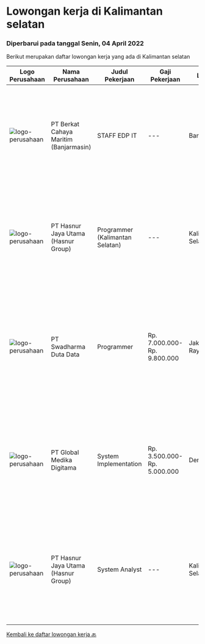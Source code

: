 
  # Lowongan kerja di Kalimantan selatan

  ### Diperbarui pada tanggal Senin, 04 April 2022

  Berikut merupakan daftar lowongan kerja yang ada di Kalimantan selatan

  |Logo Perusahaan | Nama Perusahaan | Judul Pekerjaan | Gaji Pekerjaan | Lokasi | Deskripsi | Tanggal diunggah | Pranala |
  | -------------- | --------------- | --------------- | --------- | --------- | -------------- | ------- | ----------- |
  |![logo-perusahaan](https://i.ibb.co/sqvTCh9/112815900-stock-vector-no-image-available-icon-flat-vector.webp)|PT Berkat Cahaya Maritim (Banjarmasin)|STAFF EDP IT|---|Banjarmasin|KUALIFIKASI : Usia maksimal 25 tahun Pendidikan minimal SMK dan D3 TI / SI / MI / TKJ Berpengalaman minimal 1 tahun Menguasai OS Windows Menguasai...|Jumat, 01 April 2022|https://www.jobstreet.co.id/id/job/staff-edp-it-3840575?token=0~a3e63615-ffce-4dac-ab05-c9f5948341e8&sectionRank=1&jobId=jobstreet-id-job-3840575|
|![logo-perusahaan](https://image-service-cdn.seek.com.au/ce6f66b5ddea48c0961eddc201a535616844de99/ee4dce1061f3f616224767ad58cb2fc751b8d2dc)|PT Hasnur Jaya Utama (Hasnur Group)|Programmer (Kalimantan Selatan)|---|Kalimantan Selatan|Job Descriptions: Develops code and creates customized applications to enhance product based on business needs Investigates and resolves matters of...|Rabu, 30 Maret 2022|https://www.jobstreet.co.id/id/job/programmer-kalimantan-selatan-3820952?token=0~a3e63615-ffce-4dac-ab05-c9f5948341e8&sectionRank=2&jobId=jobstreet-id-job-3820952|
|![logo-perusahaan](https://image-service-cdn.seek.com.au/e55e3708620a7ff5e7da329d1725ee01ed113417/ee4dce1061f3f616224767ad58cb2fc751b8d2dc)|PT Swadharma Duta Data|Programmer|Rp. 7.000.000-Rp. 9.800.000|Jakarta Raya|Minimal 2 Tahun pengalaman sebagai programmer Menguasai Konsep RDBMS (Relational Database Management System) Memahami Konsep Full Stack Programmig...|Rabu, 23 Maret 2022|https://www.jobstreet.co.id/id/job/programmer-3813099?token=0~a3e63615-ffce-4dac-ab05-c9f5948341e8&sectionRank=3&jobId=jobstreet-id-job-3813099|
|![logo-perusahaan](https://image-service-cdn.seek.com.au/39c06919f88ea35ae3ab49c926ad528faf2ea88b/ee4dce1061f3f616224767ad58cb2fc751b8d2dc)|PT Global Medika Digitama|System Implementation|Rp. 3.500.000-Rp. 5.000.000|Denpasar|Syarat Kualifikasi Memiliki kemampuan komunikasi interpersonal yang baik Mampu bekerja secara multitasking &amp; manajemen waktu yang efisien Mampu...|Kamis, 10 Maret 2022|https://www.jobstreet.co.id/id/job/system-implementation-3815719?token=0~a3e63615-ffce-4dac-ab05-c9f5948341e8&sectionRank=4&jobId=jobstreet-id-job-3815719|
|![logo-perusahaan](https://image-service-cdn.seek.com.au/ce6f66b5ddea48c0961eddc201a535616844de99/ee4dce1061f3f616224767ad58cb2fc751b8d2dc)|PT Hasnur Jaya Utama (Hasnur Group)|System Analyst|---|Kalimantan Selatan|Pendidikan minimal S1 Teknik Komputer, Teknik Informatika, Ilmu Komputer. Fresh Graduate dipersilahkan melamar. Memiliki kemampuan analisis bisnis....|Jumat, 11 Maret 2022|https://www.jobstreet.co.id/id/job/system-analyst-3817263?token=0~a3e63615-ffce-4dac-ab05-c9f5948341e8&sectionRank=5&jobId=jobstreet-id-job-3817263|


  [Kembali ke daftar lowongan kerja 🔙](../README.md#daftar-lowongan-kerja)
  